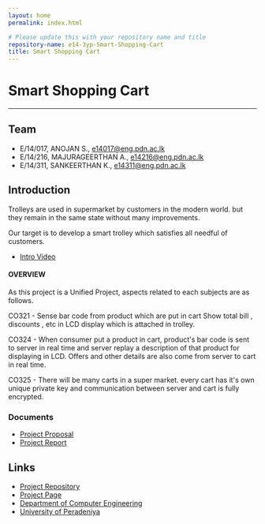 ```yaml
---
layout: home
permalink: index.html

# Please update this with your repository name and title
repository-name: e14-3yp-Smart-Shopping-Cart
title: Smart Shopping Cart
---
```


[comment]: # "This is the standard layout for the project, but you can clean this and use your own template"

# Smart Shopping Cart

---

## Team
-  E/14/017, ANOJAN S., [e14017@eng.pdn.ac.lk](mailto:e14017@eng.pdn.ac.lk)
-  E/14/216, MAJURAGEERTHAN A., [e14216@eng.pdn.ac.lk](mailto:e14216@eng.pdn.ac.lk)
-  E/14/311, SANKEERTHAN K., [e14311@eng.pdn.ac.lk](mailto:e14311@eng.pdn.ac.lk)





## Introduction

Trolleys are used in supermarket by customers in the modern world. but they remain in the same state without many improvements.

Our target is to develop a smart trolley which satisfies all needful of customers.  

- [Intro Video](https://youtu.be/WKlyglYFiss)

#### OVERVIEW
As this project is a Unified Project, aspects related to each subjects are as follows.

 

CO321 - Sense bar code from product which are put in cart
Show total bill , discounts , etc in LCD display which is attached in trolley.  

CO324 - When consumer put a product in cart, product's  bar code is sent to server in real time and server replay a description of that product for displaying in LCD.
Offers and other details are also come from server to cart in real time.  

CO325 - There will be many carts in a super market. every cart has it's own unique private key and communication between server and cart is fully encrypted.

  

### Documents  
- [Project Proposal](docs/data/documents/1.pdf)  
- [Project Report](docs/data/documents/2.pdf)

## Links

- <a href = "https://github.com/cepdnaclk/e14-3yp-Smart-Shopping-Cart" target = "_blank">Project Repository</a>
- <a href = "https://cepdnaclk.github.io/e14-3yp-Smart-Shopping-Cart/" target = "_blank">Project Page</a>
- <a href = "http://www.ce.pdn.ac.lk/" target = "_blank">Department of Computer Engineering</a>
- <a href = "https://eng.pdn.ac.lk/" target = "_blank">University of Peradeniya</a>


[//]: # (Please refer this to learn more about Markdown syntax)
[//]: # (https://github.com/adam-p/markdown-here/wiki/Markdown-Cheatsheet)
